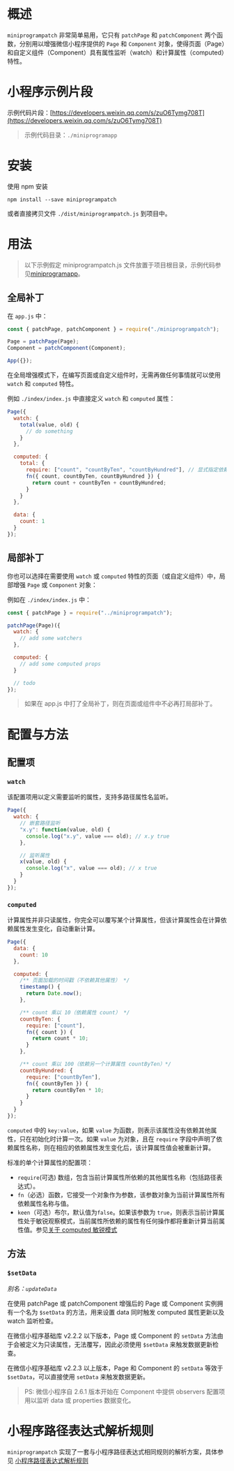 # 概述

`miniprogrampatch` 非常简单易用，它只有 `patchPage` 和 `patchComponent` 两个函数，分别用以增强微信小程序提供的 `Page` 和 `Component` 对象，使得页面（Page）和自定义组件（Component）具有属性监听（watch）和计算属性（computed）特性。

# 小程序示例片段

示例代码片段：[https://developers.weixin.qq.com/s/zuO6Tymg708T](https://developers.weixin.qq.com/s/zuO6Tymg708T)

> 示例代码目录：`./miniprogramapp`

# 安装

使用 npm 安装

```
npm install --save miniprogrampatch
```

或者直接拷贝文件 `./dist/miniprogrampatch.js` 到项目中。

# 用法

> 以下示例假定 miniprogrampatch.js 文件放置于项目根目录，示例代码参见[miniprogramapp](https://developers.weixin.qq.com/s/zuO6Tymg708T)。

## 全局补丁

在 `app.js` 中：

```js
const { patchPage, patchComponent } = require("./miniprogrampatch");

Page = patchPage(Page);
Component = patchComponent(Component);

App({});
```

在全局增强模式下，在编写页面或自定义组件时，无需再做任何事情就可以使用 `watch` 和 `computed` 特性。

例如 `./index/index.js` 中直接定义 `watch` 和 `computed` 属性：

```js
Page({
  watch: {
    total(value, old) {
      // do something
    }
  },

  computed: {
    total: {
      require: ["count", "countByTen", "countByHundred"], // 显式指定依赖属性
      fn({ count, countByTen, countByHundred }) {
        return count + countByTen + countByHundred;
      }
    }
  },

  data: {
    count: 1
  }
});
```

## 局部补丁

你也可以选择在需要使用 `watch` 或 `computed` 特性的页面（或自定义组件）中，局部增强 `Page` 或 `Component` 对象：

例如在 `./index/index.js` 中：

```js
const { patchPage } = require("../miniprogrampatch");

patchPage(Page)({
  watch: {
    // add some watchers
  },

  computed: {
    // add some computed props
  }

  // todo
});
```

> 如果在 app.js 中打了全局补丁，则在页面或组件中不必再打局部补丁。

# 配置与方法

## 配置项

### `watch`

该配置项用以定义需要监听的属性，支持多路径属性名监听。

```js
Page({
  watch: {
    // 嵌套路径监听
    "x.y": function(value, old) {
      console.log("x.y", value === old); // x.y true
    },

    // 监听属性
    x(value, old) {
      console.log("x", value === old); // x true
    }
  }
});
```

### `computed`

计算属性并非只读属性，你完全可以覆写某个计算属性，但该计算属性会在计算依赖属性发生变化，自动重新计算。

```js
Page({
  data: {
    count: 10
  },

  computed: {
    /** 页面加载的时间戳（不依赖其他属性） */
    timestamp() {
      return Date.now();
    },

    /** count 乘以 10（依赖属性 count） */
    countByTen: {
      require: ["count"],
      fn({ count }) {
        return count * 10;
      }
    },

    /** count 乘以 100（依赖另一个计算属性 countByTen）*/
    countByHundred: {
      require: ["countByTen"],
      fn({ countByTen }) {
        return countByTen * 10;
      }
    }
  }
});
```

`computed` 中的 `key:value`，如果 `value` 为函数，则表示该属性没有依赖其他属性，只在初始化时计算一次。如果 `value` 为对象，且在 `require` 字段中声明了依赖属性名称，则在相应的依赖属性发生变化后，该计算属性值会被重新计算。

标准的单个计算属性的配置项：

- `require`(可选) 数组，包含当前计算属性所依赖的其他属性名称（包括路径表达式）。
- `fn`（必选）函数，它接受一个对象作为参数，该参数对象为当前计算属性所有依赖属性名称与值。
- `keen`（可选）布尔，默认值为`false`。如果该参数为 `true`，则表示当前计算属性处于敏锐观察模式，当前属性所依赖的属性有任何操作都将重新计算当前属性值。参见[关于 computed 敏锐模式](./docs/about_keen.md)

## 方法

### `$setData`

_别名：`updateData`_

在使用 patchPage 或 patchComponent 增强后的 Page 或 Component 实例拥有一个名为 `$setData` 的方法，用来设置 data 同时触发 computed 属性更新以及 watch 监听检查。

在微信小程序基础库 v2.2.2 以下版本，Page 或 Component 的 `setData` 方法由于会被定义为只读属性，无法覆写，因此必须使用 `$setData` 来触发数据更新检查。

在微信小程序基础库 v2.2.3 以上版本，Page 和 Component 的 `setData` 等效于 `$setData`，可以直接使用 `setData` 来触发数据更新。

> PS: 微信小程序自 2.6.1 版本开始在 Component 中提供 observers 配置项用以监听 data 或 properties 数据变化。

# 小程序路径表达式解析规则

`miniprogrampatch` 实现了一套与小程序路径表达式相同规则的解析方案，具体参见 [小程序路径表达式解析规则](./docs/the_rule_of_parsing_path.md)
